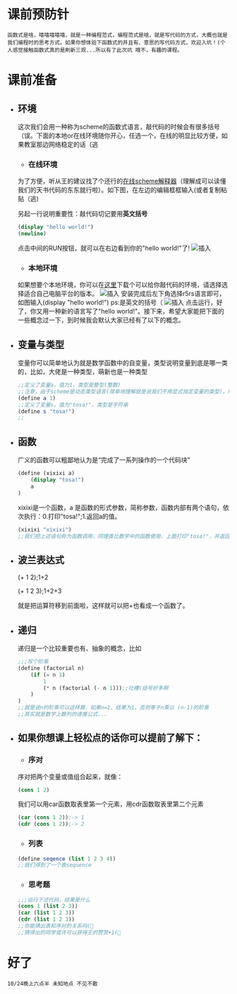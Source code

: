 
# 课前预防针
    函数式是啥，嘻嘻嘻嘻嘻，就是一种编程范式，编程范式是啥，就是写代码的方式，大概也就是我们编程时的思考方式。如果你想体验下函数式的并且有、意思的写代码方式，欢迎入坑！(个人感觉接触函数式真的是刷新三观...所以有了此次坑 哦不，有趣的课程。

# 课前准备
- ## 环境
    这次我们会用一种称为scheme的函数式语言，敲代码的时候会有很多括号（误。下面的本地or在线环境随你开心，任选一个，在线的明显比较方便，如果教室那边网络稳定的话（逃
    - ### 在线环境
    为了方便，听从王的建议找了个还行的[在线scheme解释器][2]（理解成可以读懂我们的天书代码的东东就行啦）。如下图，在左边的编辑框框输入(或者复制粘贴（逃)

    另起一行说明重要性：敲代码切记要用**英文括号**
    ```scheme
    (display "hello world!")
    (newline)
    ```
    点击中间的RUN按钮，就可以在右边看到你的"hello world!"了!
    ![插入](hss-png/online.png)

    - ### 本地环境
    如果想要个本地环境，你可以在[这里][1]下载个可以给你敲代码的环境，请选择选择适合自己电脑平台的版本。
    ![插入](hss-png/download-racket.png)
    安装完成后左下角选择r5rs语言即可，如图输入(display "hello world!") ps:是英文的括号（
    ![插入](hss-png/hello-world.png)
    点击运行，好了，你又用一种新的语言写了"hello world!"。接下来，希望大家能把下面的一些概念过一下，到时候我会默认大家已经有了以下的概念。


- ## 变量与类型
    变量你可以简单地认为就是数学函数中的自变量，类型说明变量到底是哪一类的，比如，大佬是一种类型，萌新也是一种类型
    ```scheme
    ;;定义了变量a，值为1，类型是整型(整数)
    ;;注意，由于scheme是动态类型语言(简单地理解就是说我们不用显式指定变量的类型)，所以你并没有看到C/C++的int标识符类似的东东
    (define a 1)
    ;;定义了变量s，值为"tosa!"，类型是字符串
    (define s "tosa!")
    ;;
    ```
- ## 函数
    广义的函数可以粗鄙地认为是“完成了一系列操作的一个代码块”
    ```scheme
    (define (xixixi a)
        (display "tosa!")
        a
    )
    ```
    xixixi是一个函数，a 是函数的形式参数，简称参数，函数内部有两个语句，依次执行：0.打印"tosa!";1.返回a的值。
    ```scheme
    (xixixi "xixixi")
    ;;我们把上述语句称为函数调用，同理类比数学中的函数使用，上面打印"tosa!"，并返回我们传递给函数的参数"xixixi"。
    ```
- ## 波兰表达式
    (+ 1 2);1+2

    (+ 1 2 3);1+2+3
    
    就是把运算符移到前面啦，这样就可以把+也看成一个函数了。

- ## 递归    
    递归是一个比较重要也有、抽象的概念，比如
    ```scheme
    ;;;写个阶乘
    (define (factorial n)
        (if (= n 1)
            1
            (* n (factorial (- n 1)));;吐槽(括号好多啊
        )
    )
    ;;就是说n的阶乘可以这样算，如果n=1，结果为1，否则等于n乘以 (n-1)的阶乘
    ;;其实就是数学上数列的递推公式...
    ```
- ## 如果你想课上轻松点的话你可以提前了解下：
    - ### 序对
    序对把两个变量或值组合起来，就像：
    ```scheme
    (cons 1 2)
    ```
    我们可以用car函数取表里第一个元素，用cdr函数取表里第二个元素
    ```scheme
    (car (cons 1 2));-> 1
    (cdr (cons 1 2));-> 2
    ```
    - ### 列表
    ```scheme
    (define seqence (list 1 2 3 4))
    ;;我们得到了一个表sequence
    ```
    - ### 思考题
    ```scheme
    ;;;运行下述代码，结果是什么
    (cons 1 (list 2 3))
    (car (list 1 2 3))
    (cdr (list 1 2 3))
    ;;你能猜出表和序对的关系吗(🤪
    ;;猜得出的同学或许可以获得王的赞赏+1(🤪
    ```
# 好了
    10/24晚上六点半 未知地点 不见不散
[1]:https://download.racket-lang.org/
[2]:https://repl.it/repls/BewitchedUnimportantTwintext